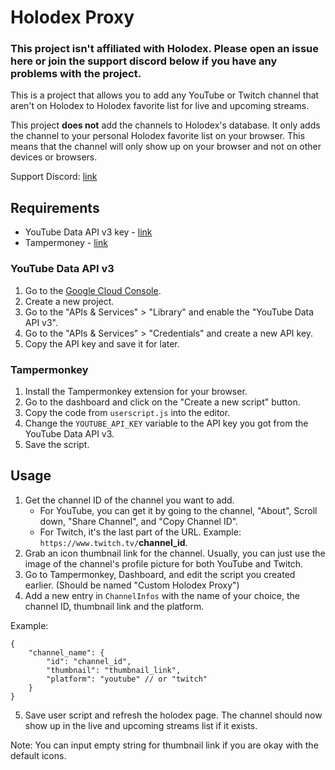 # Holodex Proxy

### This project isn't affiliated with Holodex. Please open an issue here or join the support discord below if you have any problems with the project.

This is a project that allows you to add any YouTube or Twitch channel that aren't on Holodex to Holodex favorite list for live and upcoming streams. 

This project **does not** add the channels to Holodex's database. It only adds the channel to your personal Holodex favorite list on your browser. This means that the channel will only show up on your browser and not on other devices or browsers.

Support Discord: [link](https://discord.gg/cm4kyTsrPS)

## Requirements
- YouTube Data API v3 key - [link](https://console.developers.google.com/)
- Tampermoney - [link](https://www.tampermonkey.net/)

### YouTube Data API v3
1. Go to the [Google Cloud Console](https://console.developers.google.com/).
2. Create a new project.
3. Go to the "APIs & Services" > "Library" and enable the "YouTube Data API v3".
4. Go to the "APIs & Services" > "Credentials" and create a new API key.
5. Copy the API key and save it for later.

### Tampermonkey
1. Install the Tampermonkey extension for your browser.
2. Go to the dashboard and click on the "Create a new script" button.
3. Copy the code from `userscript.js` into the editor.
4. Change the `YOUTUBE_API_KEY` variable to the API key you got from the YouTube Data API v3.
5. Save the script.

## Usage
1. Get the channel ID of the channel you want to add.
    - For YouTube, you can get it by going to the channel, "About", Scroll down, "Share Channel", and "Copy Channel ID".
    - For Twitch, it's the last part of the URL. Example: `https://www.twitch.tv/`**channel_id**.
2. Grab an icon thumbnail link for the channel. Usually, you can just use the image of the channel's profile picture for both YouTube and Twitch.
3. Go to Tampermonkey, Dashboard, and edit the script you created earlier. (Should be named "Custom Holodex Proxy")
4. Add a new entry in `ChannelInfos` with the name of your choice, the channel ID, thumbnail link and the platform. 

Example: 
```
{
    "channel_name": {
        "id": "channel_id",
        "thumbnail": "thumbnail_link",
        "platform": "youtube" // or "twitch"
    }
}
```
5. Save user script and refresh the holodex page. The channel should now show up in the live and upcoming streams list if it exists.

Note: You can input empty string for thumbnail link if you are okay with the default icons.
